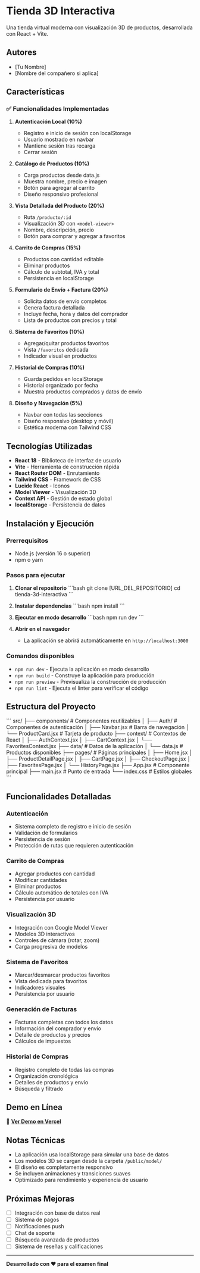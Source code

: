 # Tienda 3D Interactiva

Una tienda virtual moderna con visualización 3D de productos, desarrollada con React + Vite.

## Autores
- [Tu Nombre]
- [Nombre del compañero si aplica]

## Características

### ✅ Funcionalidades Implementadas

1. **Autenticación Local (10%)**
   - Registro e inicio de sesión con localStorage
   - Usuario mostrado en navbar
   - Mantiene sesión tras recarga
   - Cerrar sesión

2. **Catálogo de Productos (10%)**
   - Carga productos desde data.js
   - Muestra nombre, precio e imagen
   - Botón para agregar al carrito
   - Diseño responsivo profesional

3. **Vista Detallada del Producto (20%)**
   - Ruta `/producto/:id`
   - Visualización 3D con `<model-viewer>`
   - Nombre, descripción, precio
   - Botón para comprar y agregar a favoritos

4. **Carrito de Compras (15%)**
   - Productos con cantidad editable
   - Eliminar productos
   - Cálculo de subtotal, IVA y total
   - Persistencia en localStorage

5. **Formulario de Envío + Factura (20%)**
   - Solicita datos de envío completos
   - Genera factura detallada
   - Incluye fecha, hora y datos del comprador
   - Lista de productos con precios y total

6. **Sistema de Favoritos (10%)**
   - Agregar/quitar productos favoritos
   - Vista `/favoritos` dedicada
   - Indicador visual en productos

7. **Historial de Compras (10%)**
   - Guarda pedidos en localStorage
   - Historial organizado por fecha
   - Muestra productos comprados y datos de envío

8. **Diseño y Navegación (5%)**
   - Navbar con todas las secciones
   - Diseño responsivo (desktop y móvil)
   - Estética moderna con Tailwind CSS

## Tecnologías Utilizadas

- **React 18** - Biblioteca de interfaz de usuario
- **Vite** - Herramienta de construcción rápida
- **React Router DOM** - Enrutamiento
- **Tailwind CSS** - Framework de CSS
- **Lucide React** - Iconos
- **Model Viewer** - Visualización 3D
- **Context API** - Gestión de estado global
- **localStorage** - Persistencia de datos

## Instalación y Ejecución

### Prerrequisitos
- Node.js (versión 16 o superior)
- npm o yarn

### Pasos para ejecutar

1. **Clonar el repositorio**
   \`\`\`bash
   git clone [URL_DEL_REPOSITORIO]
   cd tienda-3d-interactiva
   \`\`\`

2. **Instalar dependencias**
   \`\`\`bash
   npm install
   \`\`\`

3. **Ejecutar en modo desarrollo**
   \`\`\`bash
   npm run dev
   \`\`\`

4. **Abrir en el navegador**
   - La aplicación se abrirá automáticamente en `http://localhost:3000`

### Comandos disponibles

- `npm run dev` - Ejecuta la aplicación en modo desarrollo
- `npm run build` - Construye la aplicación para producción
- `npm run preview` - Previsualiza la construcción de producción
- `npm run lint` - Ejecuta el linter para verificar el código

## Estructura del Proyecto

\`\`\`
src/
├── components/          # Componentes reutilizables
│   ├── Auth/           # Componentes de autenticación
│   ├── Navbar.jsx      # Barra de navegación
│   └── ProductCard.jsx # Tarjeta de producto
├── context/            # Contextos de React
│   ├── AuthContext.jsx
│   ├── CartContext.jsx
│   └── FavoritesContext.jsx
├── data/               # Datos de la aplicación
│   └── data.js         # Productos disponibles
├── pages/              # Páginas principales
│   ├── Home.jsx
│   ├── ProductDetailPage.jsx
│   ├── CartPage.jsx
│   ├── CheckoutPage.jsx
│   ├── FavoritesPage.jsx
│   └── HistoryPage.jsx
├── App.jsx             # Componente principal
├── main.jsx           # Punto de entrada
└── index.css          # Estilos globales
\`\`\`

## Funcionalidades Detalladas

### Autenticación
- Sistema completo de registro e inicio de sesión
- Validación de formularios
- Persistencia de sesión
- Protección de rutas que requieren autenticación

### Carrito de Compras
- Agregar productos con cantidad
- Modificar cantidades
- Eliminar productos
- Cálculo automático de totales con IVA
- Persistencia por usuario

### Visualización 3D
- Integración con Google Model Viewer
- Modelos 3D interactivos
- Controles de cámara (rotar, zoom)
- Carga progresiva de modelos

### Sistema de Favoritos
- Marcar/desmarcar productos favoritos
- Vista dedicada para favoritos
- Indicadores visuales
- Persistencia por usuario

### Generación de Facturas
- Facturas completas con todos los datos
- Información del comprador y envío
- Detalle de productos y precios
- Cálculos de impuestos

### Historial de Compras
- Registro completo de todas las compras
- Organización cronológica
- Detalles de productos y envío
- Búsqueda y filtrado

## Demo en Línea

🚀 **[Ver Demo en Vercel](https://tu-proyecto.vercel.app)**

## Notas Técnicas

- La aplicación usa localStorage para simular una base de datos
- Los modelos 3D se cargan desde la carpeta `/public/model/`
- El diseño es completamente responsivo
- Se incluyen animaciones y transiciones suaves
- Optimizado para rendimiento y experiencia de usuario

## Próximas Mejoras

- [ ] Integración con base de datos real
- [ ] Sistema de pagos
- [ ] Notificaciones push
- [ ] Chat de soporte
- [ ] Búsqueda avanzada de productos
- [ ] Sistema de reseñas y calificaciones

---

**Desarrollado con ❤️ para el examen final**

